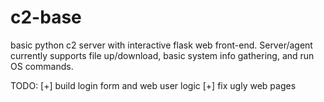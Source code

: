 # c2-base
basic python c2 server with interactive flask web front-end. Server/agent currently supports file up/download, basic system info gathering, and run OS commands.

TODO:
[+] build login form and web user logic
[+] fix ugly web pages
